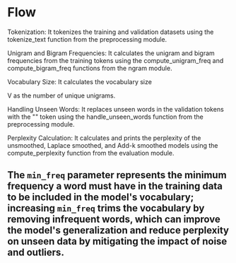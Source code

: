 # Flow

Tokenization: It tokenizes the training and validation datasets using the tokenize_text function from the preprocessing module.

Unigram and Bigram Frequencies: It calculates the unigram and bigram frequencies from the training tokens using the compute_unigram_freq and compute_bigram_freq functions from the ngram module.

Vocabulary Size: It calculates the vocabulary size 

V as the number of unique unigrams.

Handling Unseen Words: It replaces unseen words in the validation tokens with the "<UNK>" token using the handle_unseen_words function from the preprocessing module.

Perplexity Calculation: It calculates and prints the perplexity of the unsmoothed, Laplace smoothed, and Add-k smoothed models using the compute_perplexity function from the evaluation module.

## The `min_freq` parameter represents the minimum frequency a word must have in the training data to be included in the model's vocabulary; increasing `min_freq` trims the vocabulary by removing infrequent words, which can improve the model's generalization and reduce perplexity on unseen data by mitigating the impact of noise and outliers.